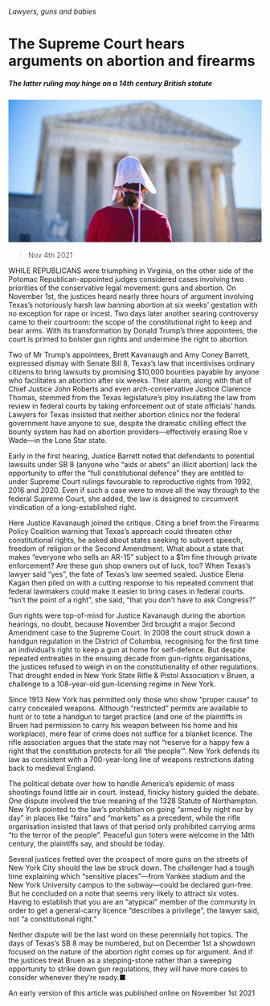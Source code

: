 ###### Lawyers, guns and babies

# The Supreme Court hears arguments on abortion and firearms 

##### The latter ruling may hinge on a 14th century British statute 

![image](images/20211106_usp002_0.jpg) 

> Nov 4th 2021 

WHILE REPUBLICANS were triumphing in Virginia, on the other side of the Potomac Republican-appointed judges considered cases involving two priorities of the conservative legal movement: guns and abortion. On November 1st, the justices heard nearly three hours of argument involving Texas’s notoriously harsh law banning abortion at six weeks’ gestation with no exception for rape or incest. Two days later another searing controversy came to their courtroom: the scope of the constitutional right to keep and bear arms. With its transformation by Donald Trump’s three appointees, the court is primed to bolster gun rights and undermine the right to abortion.

Two of Mr Trump’s appointees, Brett Kavanaugh and Amy Coney Barrett, expressed dismay with Senate Bill 8, Texas’s law that incentivises ordinary citizens to bring lawsuits by promising $10,000 bounties payable by anyone who facilitates an abortion after six weeks. Their alarm, along with that of Chief Justice John Roberts and even arch-conservative Justice Clarence Thomas, stemmed from the Texas legislature’s ploy insulating the law from review in federal courts by taking enforcement out of state officials’ hands. Lawyers for Texas insisted that neither abortion clinics nor the federal government have anyone to sue, despite the dramatic chilling effect the bounty system has had on abortion providers—effectively erasing Roe v Wade—in the Lone Star state.


Early in the first hearing, Justice Barrett noted that defendants to potential lawsuits under SB 8 (anyone who “aids or abets” an illicit abortion) lack the opportunity to offer the “full constitutional defence” they are entitled to under Supreme Court rulings favourable to reproductive rights from 1992, 2016 and 2020. Even if such a case were to move all the way through to the federal Supreme Court, she added, the law is designed to circumvent vindication of a long-established right.

Here Justice Kavanaugh joined the critique. Citing a brief from the Firearms Policy Coalition warning that Texas’s approach could threaten other constitutional rights, he asked about states seeking to subvert speech, freedom of religion or the Second Amendment. What about a state that makes “everyone who sells an AR-15” subject to a $1m fine through private enforcement? Are these gun shop owners out of luck, too? When Texas’s lawyer said “yes”, the fate of Texas’s law seemed sealed. Justice Elena Kagan then piled on with a cutting response to his repeated comment that federal lawmakers could make it easier to bring cases in federal courts. “Isn’t the point of a right”, she said, “that you don’t have to ask Congress?”

Gun rights were top-of-mind for Justice Kavanaugh during the abortion hearings, no doubt, because November 3rd brought a major Second Amendment case to the Supreme Court. In 2008 the court struck down a handgun regulation in the District of Columbia, recognising for the first time an individual’s right to keep a gun at home for self-defence. But despite repeated entreaties in the ensuing decade from gun-rights organisations, the justices refused to weigh in on the constitutionality of other regulations. That drought ended in New York State Rifle &amp; Pistol Association v Bruen, a challenge to a 108-year-old gun-licensing regime in New York.

Since 1913 New York has permitted only those who show “proper cause” to carry concealed weapons. Although “restricted” permits are available to hunt or to tote a handgun to target practice (and one of the plaintiffs in Bruen had permission to carry his weapon between his home and his workplace), mere fear of crime does not suffice for a blanket licence. The rifle association argues that the state may not “reserve for a happy few a right that the constitution protects for all ‘the people’”. New York defends its law as consistent with a 700-year-long line of weapons restrictions dating back to medieval England.

The political debate over how to handle America’s epidemic of mass shootings found little air in court. Instead, finicky history guided the debate. One dispute involved the true meaning of the 1328 Statute of Northampton. New York pointed to the law’s prohibition on going “armed by night nor by day” in places like “fairs” and “markets” as a precedent, while the rifle organisation insisted that laws of that period only prohibited carrying arms “to the terror of the people”. Peaceful gun toters were welcome in the 14th century, the plaintiffs say, and should be today.

Several justices fretted over the prospect of more guns on the streets of New York City should the law be struck down. The challenger had a tough time explaining which “sensitive places”—from Yankee stadium and the New York University campus to the subway—could be declared gun-free. But he concluded on a note that seems very likely to attract six votes. Having to establish that you are an “atypical” member of the community in order to get a general-carry licence “describes a privilege”, the lawyer said, not “a constitutional right.”

Neither dispute will be the last word on these perennially hot topics. The days of Texas’s SB 8 may be numbered, but on December 1st a showdown focused on the nature of the abortion right comes up for argument. And if the justices treat Bruen as a stepping-stone rather than a sweeping opportunity to strike down gun regulations, they will have more cases to consider whenever they’re ready.■

An early version of this article was published online on November 1st 2021

